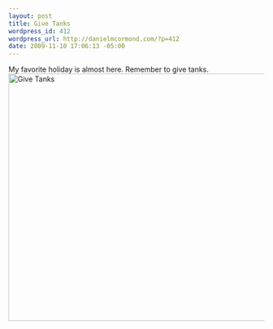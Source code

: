 ```yaml
--- 
layout: post
title: Give Tanks
wordpress_id: 412
wordpress_url: http://danielmcormond.com/?p=412
date: 2009-11-10 17:06:13 -05:00
---
```

My favorite holiday is almost here. Remember to give tanks.
<img class="alignnone size-full wp-image-413" title="Give Tanks" src="http://danielmcormond.com/wp-content/uploads/2009/11/tanks.jpg" alt="Give Tanks" width="600" height="486" />
